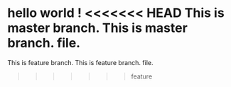hello world !
<<<<<<< HEAD
This is master branch.
This is master branch. file.
=======
This is feature branch.
This is feature branch. file.
>>>>>>> feature
